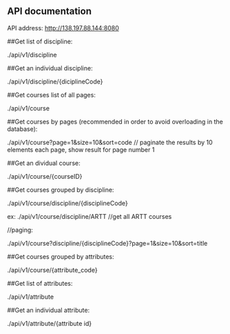 ## API documentation

API address: http://138.197.88.144:8080


##Get list of discipline:

./api/v1/discipline

##Get an individual discipline:

./api/v1/discipline/{diciplineCode}

##Get courses list of all pages:

./api/v1/course

##Get courses by pages (recommended in order to avoid overloading in the database):

./api/v1/course?page=1&size=10&sort=code // paginate the results by 10 elements each page, show result for page number 1

##Get an dividual course:

./api/v1/course/{courseID}

##Get courses grouped by discipline:

./api/v1/course/discipline/{disciplineCode}

ex: ./api/v1/course/discipline/ARTT  //get all ARTT courses

//paging:

./api/v1/course?discipline/{disciplineCode}?page=1&size=10&sort=title



##Get courses grouped by attributes:

./api/v1/course/{attribute_code}

##Get list of attributes:

./api/v1/attribute

##Get an individual attribute:

./api/v1/attribute/{attribute id}